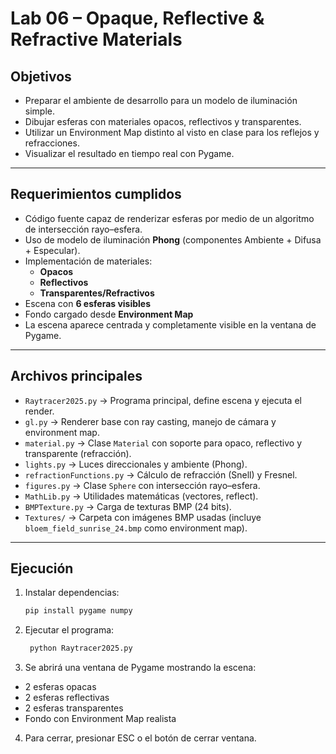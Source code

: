 # Lab 06 – Opaque, Reflective & Refractive Materials

## Objetivos
- Preparar el ambiente de desarrollo para un modelo de iluminación simple.
- Dibujar esferas con materiales opacos, reflectivos y transparentes.
- Utilizar un Environment Map distinto al visto en clase para los reflejos y refracciones.
- Visualizar el resultado en tiempo real con Pygame.

---

## Requerimientos cumplidos
- Código fuente capaz de renderizar esferas por medio de un algoritmo de intersección rayo–esfera.
- Uso de modelo de iluminación **Phong** (componentes Ambiente + Difusa + Especular).
- Implementación de materiales:
  - **Opacos**
  - **Reflectivos**  
  - **Transparentes/Refractivos** 
- Escena con **6 esferas visibles** 
- Fondo cargado desde **Environment Map** 
- La escena aparece centrada y completamente visible en la ventana de Pygame.

---

## Archivos principales
- `Raytracer2025.py` → Programa principal, define escena y ejecuta el render.
- `gl.py` → Renderer base con ray casting, manejo de cámara y environment map.
- `material.py` → Clase `Material` con soporte para opaco, reflectivo y transparente (refracción).
- `lights.py` → Luces direccionales y ambiente (Phong).
- `refractionFunctions.py` → Cálculo de refracción (Snell) y Fresnel.
- `figures.py` → Clase `Sphere` con intersección rayo–esfera.
- `MathLib.py` → Utilidades matemáticas (vectores, reflect).
- `BMPTexture.py` → Carga de texturas BMP (24 bits).
- `Textures/` → Carpeta con imágenes BMP usadas (incluye `bloem_field_sunrise_24.bmp` como environment map).

---
##  Ejecución

1. Instalar dependencias:
   ```bash
   pip install pygame numpy
2. Ejecutar el programa:
   ```bash
    python Raytracer2025.py
3. Se abrirá una ventana de Pygame mostrando la escena:
* 2 esferas opacas
* 2 esferas reflectivas
* 2 esferas transparentes
* Fondo con Environment Map realista

4. Para cerrar, presionar ESC o el botón de cerrar ventana.
